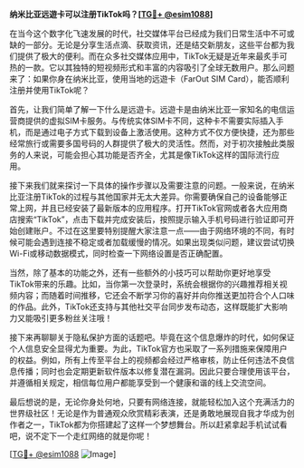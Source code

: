 **纳米比亚远遊卡可以注册TikTok吗？[[TG💪+ @esim1088](https://t.me/s/esim1088)]**

在当今这个数字化飞速发展的时代，社交媒体平台已经成为我们日常生活中不可或缺的一部分。无论是分享生活点滴、获取资讯，还是结交新朋友，这些平台都为我们提供了极大的便利。而在众多社交媒体应用中，TikTok无疑是近年来最炙手可热的一款。它以其独特的短视频形式和丰富的内容吸引了全球无数用户。那么问题来了：如果你身在纳米比亚，使用当地的远遊卡（FarOut SIM Card），能否顺利注册并使用TikTok呢？

首先，让我们简单了解一下什么是远遊卡。远遊卡是由纳米比亚一家知名的电信运营商提供的虚拟SIM卡服务。与传统实体SIM卡不同，这种卡不需要实际插入手机，而是通过电子方式下载到设备上激活使用。这种方式不仅方便快捷，还为那些经常旅行或需要多国号码的人群提供了极大的灵活性。然而，对于初次接触此类服务的人来说，可能会担心其功能是否齐全，尤其是像TikTok这样的国际流行应用。

接下来我们就来探讨一下具体的操作步骤以及需要注意的问题。一般来说，在纳米比亚注册TikTok的过程与其他国家并无太大差异。你需要确保自己的设备能够正常上网，并且已经安装了最新版本的应用程序。打开TikTok官网或者各大应用商店搜索“TikTok”，点击下载并完成安装后，按照提示输入手机号码进行验证即可开始创建账户。不过在这里要特别提醒大家注意一点——由于网络环境的不同，有时候可能会遇到连接不稳定或者加载缓慢的情况。如果出现类似问题，建议尝试切换Wi-Fi或移动数据模式，同时检查一下网络设置是否正确配置。

当然，除了基本的功能之外，还有一些额外的小技巧可以帮助你更好地享受TikTok带来的乐趣。比如，当你第一次登录时，系统会根据你的兴趣推荐相关视频内容；而随着时间推移，它还会不断学习你的喜好并向你推送更加符合个人口味的作品。此外，TikTok还支持与其他社交平台同步发布动态，这样既能扩大影响力又能吸引更多粉丝关注哦！

接下来再聊聊关于隐私保护方面的话题吧。毕竟在这个信息爆炸的时代，如何保证个人信息安全显得尤为重要。为此，TikTok官方也采取了一系列措施来保障用户的权益。例如，所有上传至平台上的视频都会经过严格审核，防止任何违法不良信息传播；同时也会定期更新软件版本以修复潜在漏洞。因此只要合理使用该平台，并遵循相关规定，相信每位用户都能享受到一个健康和谐的线上交流空间。

最后想说的是，无论你身处何地，只要有网络连接，就能轻松加入这个充满活力的世界级社区！无论是作为普通观众欣赏精彩表演，还是勇敢地展现自我才华成为创作者之一，TikTok都为你搭建起了这样一个梦想舞台。所以赶紧拿起手机试试看吧，说不定下一个走红网络的就是你呢！

[[TG💪+ @esim1088](https://t.me/s/esim1088) ![Image](https://i.postimg.cc/4NQfJmqS/Snipaste-2025-05-13-00-14-12.png)]